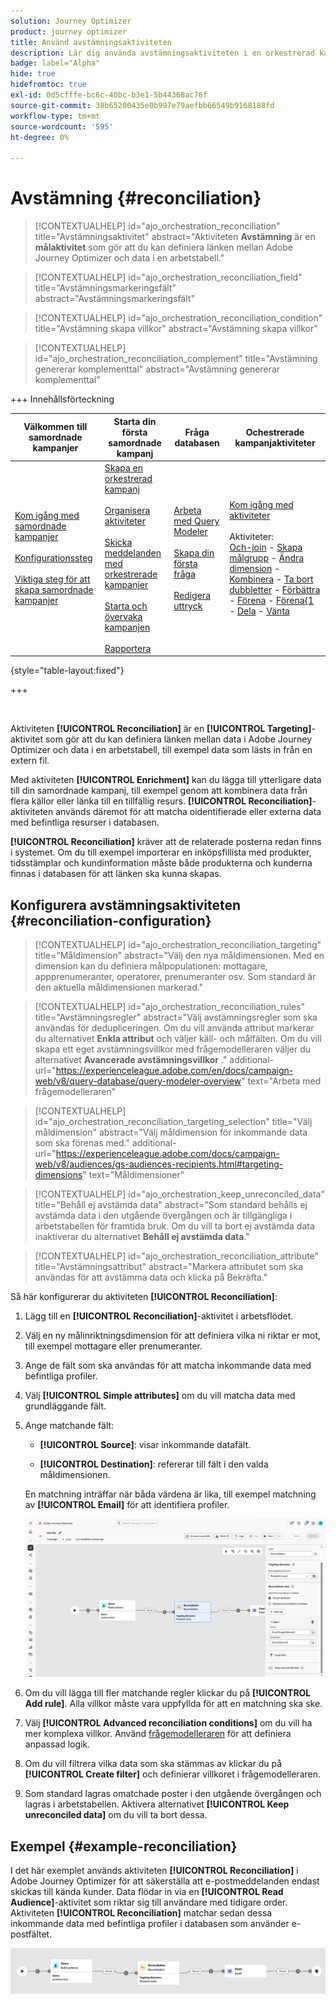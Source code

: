 ```yaml
---
solution: Journey Optimizer
product: journey optimizer
title: Använd avstämningsaktiviteten
description: Lär dig använda avstämningsaktiviteten i en orkestrerad kampanj
badge: label="Alpha"
hide: true
hidefromtoc: true
exl-id: 0d5cfffe-bc6c-40bc-b3e1-5b44368ac76f
source-git-commit: 38b65200435e0b997e79aefbb66549b9168188fd
workflow-type: tm+mt
source-wordcount: '595'
ht-degree: 0%

---
```


# Avstämning {#reconciliation}

>[!CONTEXTUALHELP]
>id="ajo_orchestration_reconciliation"
>title="Avstämningsaktivitet"
>abstract="Aktiviteten **Avstämning** är en **målaktivitet** som gör att du kan definiera länken mellan Adobe Journey Optimizer och data i en arbetstabell."

>[!CONTEXTUALHELP]
>id="ajo_orchestration_reconciliation_field"
>title="Avstämningsmarkeringsfält"
>abstract="Avstämningsmarkeringsfält"

>[!CONTEXTUALHELP]
>id="ajo_orchestration_reconciliation_condition"
>title="Avstämning skapa villkor"
>abstract="Avstämning skapa villkor"

>[!CONTEXTUALHELP]
>id="ajo_orchestration_reconciliation_complement"
>title="Avstämning genererar komplementtal"
>abstract="Avstämning genererar komplementtal"

+++ Innehållsförteckning

| Välkommen till samordnade kampanjer | Starta din första samordnade kampanj | Fråga databasen | Ochestrerade kampanjaktiviteter |
|---|---|---|---|
| [Kom igång med samordnade kampanjer](../gs-orchestrated-campaigns.md)<br/><br/>[Konfigurationssteg](../configuration-steps.md)<br/><br/>[Viktiga steg för att skapa samordnade kampanjer](../gs-campaign-creation.md) | [Skapa en orkestrerad kampanj](../create-orchestrated-campaign.md)<br/><br/>[Organisera aktiviteter](../orchestrate-activities.md)<br/><br/>[Skicka meddelanden med orkestrerade kampanjer](../send-messages.md)<br/><br/>[Starta och övervaka kampanjen](../start-monitor-campaigns.md)<br/><br/>[Rapportera](../reporting-campaigns.md) | [Arbeta med Query Modeler](../orchestrated-rule-builder.md)<br/><br/>[Skapa din första fråga](../build-query.md)<br/><br/>[Redigera uttryck](../edit-expressions.md) | [Kom igång med aktiviteter](about-activities.md)<br/><br/>Aktiviteter:<br/>[Och-join](and-join.md) - [Skapa målgrupp](build-audience.md) - [Ändra dimension](change-dimension.md) - [Kombinera](combine.md) - [Ta bort dubbletter](deduplication.md) - [Förbättra](enrichment.md) - [Förena](fork.md) - [Förena&lbrace;1 ](reconciliation.md) - [Dela](split.md) - [Vänta](wait.md) |

{style="table-layout:fixed"}

+++

<br/>

Aktiviteten **[!UICONTROL Reconciliation]** är en **[!UICONTROL Targeting]**-aktivitet som gör att du kan definiera länken mellan data i Adobe Journey Optimizer och data i en arbetstabell, till exempel data som lästs in från en extern fil.

Med aktiviteten **[!UICONTROL Enrichment]** kan du lägga till ytterligare data till din samordnade kampanj, till exempel genom att kombinera data från flera källor eller länka till en tillfällig resurs. **[!UICONTROL Reconciliation]**-aktiviteten används däremot för att matcha oidentifierade eller externa data med befintliga resurser i databasen.

**[!UICONTROL Reconciliation]** kräver att de relaterade posterna redan finns i systemet. Om du till exempel importerar en inköpsfillista med produkter, tidsstämplar och kundinformation måste både produkterna och kunderna finnas i databasen för att länken ska kunna skapas.

## Konfigurera avstämningsaktiviteten {#reconciliation-configuration}

>[!CONTEXTUALHELP]
>id="ajo_orchestration_reconciliation_targeting"
>title="Måldimension"
>abstract="Välj den nya måldimensionen. Med en dimension kan du definiera målpopulationen: mottagare, appprenumeranter, operatorer, prenumeranter osv. Som standard är den aktuella måldimensionen markerad."

>[!CONTEXTUALHELP]
>id="ajo_orchestration_reconciliation_rules"
>title="Avstämningsregler"
>abstract="Välj avstämningsregler som ska användas för dedupliceringen. Om du vill använda attribut markerar du alternativet **Enkla attribut** och väljer käll- och målfälten. Om du vill skapa ett eget avstämningsvillkor med frågemodelleraren väljer du alternativet **Avancerade avstämningsvillkor** ."
>additional-url="https://experienceleague.adobe.com/en/docs/campaign-web/v8/query-database/query-modeler-overview" text="Arbeta med frågemodelleraren"

>[!CONTEXTUALHELP]
>id="ajo_orchestration_reconciliation_targeting_selection"
>title="Välj måldimension"
>abstract="Välj måldimension för inkommande data som ska förenas med."
>additional-url="https://experienceleague.adobe.com/docs/campaign-web/v8/audiences/gs-audiences-recipients.html#targeting-dimensions" text="Måldimensioner"

>[!CONTEXTUALHELP]
>id="ajo_orchestration_keep_unreconciled_data"
>title="Behåll ej avstämda data"
>abstract="Som standard behålls ej avstämda data i den utgående övergången och är tillgängliga i arbetstabellen för framtida bruk. Om du vill ta bort ej avstämda data inaktiverar du alternativet **Behåll ej avstämda data**."

>[!CONTEXTUALHELP]
>id="ajo_orchestration_reconciliation_attribute"
>title="Avstämningsattribut"
>abstract="Markera attributet som ska användas för att avstämma data och klicka på Bekräfta."

Så här konfigurerar du aktiviteten **[!UICONTROL Reconciliation]**:

1. Lägg till en **[!UICONTROL Reconciliation]**-aktivitet i arbetsflödet.

1. Välj en ny målinriktningsdimension för att definiera vilka ni riktar er mot, till exempel mottagare eller prenumeranter.

1. Ange de fält som ska användas för att matcha inkommande data med befintliga profiler.

1. Välj **[!UICONTROL Simple attributes]** om du vill matcha data med grundläggande fält.

1. Ange matchande fält:

   * **[!UICONTROL Source]**: visar inkommande datafält.

   * **[!UICONTROL Destination]**: refererar till fält i den valda måldimensionen.

   En matchning inträffar när båda värdena är lika, till exempel matchning av **[!UICONTROL Email]** för att identifiera profiler.

   ![](../assets/workflow-reconciliation-criteria.png)

1. Om du vill lägga till fler matchande regler klickar du på **[!UICONTROL Add rule]**. Alla villkor måste vara uppfyllda för att en matchning ska ske.

1. Välj **[!UICONTROL Advanced reconciliation conditions]** om du vill ha mer komplexa villkor. Använd [frågemodelleraren](../orchestrated-rule-builder.md) för att definiera anpassad logik.

1. Om du vill filtrera vilka data som ska stämmas av klickar du på **[!UICONTROL Create filter]** och definierar villkoret i frågemodelleraren.

1. Som standard lagras omatchade poster i den utgående övergången och lagras i arbetstabellen. Aktivera alternativet **[!UICONTROL Keep unreconciled data]** om du vill ta bort dessa.

## Exempel {#example-reconciliation}

I det här exemplet används aktiviteten **[!UICONTROL Reconciliation]** i Adobe Journey Optimizer för att säkerställa att e-postmeddelanden endast skickas till kända kunder. Data flödar in via en **[!UICONTROL Read Audience]**-aktivitet som riktar sig till användare med tidigare order. Aktiviteten **[!UICONTROL Reconciliation]** matchar sedan dessa inkommande data med befintliga profiler i databasen som använder e-postfältet.

![](../assets/workflow-reconciliation-sample-1.0.png)
